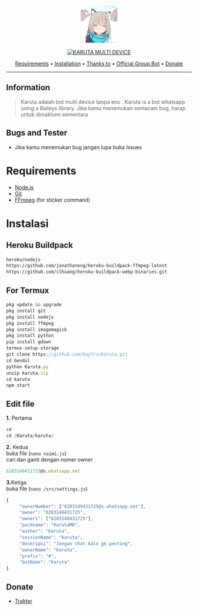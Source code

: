 
<p align="center">
<img src="https://raw.githubusercontent.com/bayfrs/Karuta/main/20221111_001827.png" alt="Karuta" width="100"/>


</p>
<p align="center">
<a href="#"><img title="KARUTA MULTI DEVICE" src="https://img.shields.io/badge/KARUTA MULTI DEVICE-green?colorA=%23ff0000&colorB=%23017e40&style=for-the-badge"></a>
</p>

<p align="center">
  <a href="https://github.com/bayfrs/Karuta#requirements">Requirements</a> •
  <a href="https://github.com/bayfrs/Karuta#instalasi">Installation</a> •
  <a href="https://github.com/bayfrs/Karuta#thanks-to">Thanks to</a> •
  <a href="https://github.com/bayfrs/Karuta#Official-Group"> Official Group Bot</a> •
  <a href="https://github.com/bayfrs/Karuta#donate">Donate</a>
</p>
</div>


---

## Information
> Karuta adalah bot multi device tanpa enc . Karuta is a bot whatsapp using a Baileys library.
> Jika kamu menemukan semacam bug, harap untuk dimaklumi sementara

## Bugs and Tester
* Jika kamu menemukan bug jangan lupa buka Issues


# Requirements
* [Node.js](https://nodejs.org/en/)
* [Git](https://git-scm.com/downloads)
* [FFmpeg](https://github.com/BtbN/FFmpeg-Builds/releases/download/autobuild-2020-12-08-13-03/ffmpeg-n4.3.1-26-gca55240b8c-win64-gpl-4.3.zip) (for sticker command)

# Instalasi
## Heroku Buildpack
```bash
heroku/nodejs
https://github.com/jonathanong/heroku-buildpack-ffmpeg-latest
https://github.com/clhuang/heroku-buildpack-webp-binaries.git
```
## For Termux
```ts
pkg update && upgrade 
pkg install git
pkg install nodejs 
pkg install ffmpeg 
pkg install imagemagick 
pkg install python
pip install gdown
termux-setup-storage 
git clone https://github.com/bayfrs/Karuta.git
cd Gendul
python Karuta.py
unzip karuta.zip
cd karuta 
npm start
```

## Edit file
<b>1.</b> Pertama
```ts
cd
cd /Karuta/karuta/

```
<b>2.</b> Kedua<br/>
buka file (`nano naimi.js`)
<br/>cari dan ganti dengan nomer owner
```ts
6283149431725@s.whatsapp.net
```
<b>3.</b>Ketiga<br/>
buka file (`nano /src/settings.js`)
```ts
{
     "ownerNumber": ["6283149431725@s.whatsapp.net"],
     "owner": "6283149431725",
     "owner1": ["6283149431725"],
     "packname": "KarutaMD",
     "author": "Karuta",
     "sessionName": "karuta",
     "deskripsi": "Jangan chat kalo gk penting",
     "ownerName": "Karuta",
     "prefix": "#",
     "botName": "Karuta"
}

```

## Donate
- [Trakter](https://trakteer.id/baybae)
